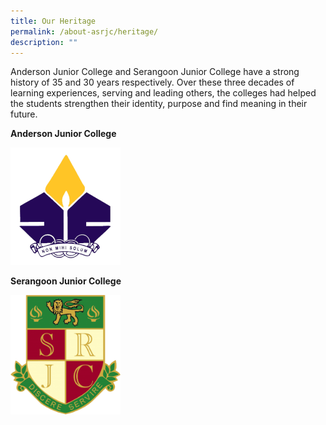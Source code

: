 ```yaml
---
title: Our Heritage
permalink: /about-asrjc/heritage/
description: ""
---
```

Anderson Junior College and Serangoon Junior College have a strong history of 35 and 30 years respectively. Over these three decades of learning experiences, serving and leading others, the colleges had helped the students strengthen their identity, purpose and find meaning in their future.

**Anderson Junior College**

[<img src="/images/Anderson_Junior_College_logo.png" 
     style="width:35%">](/about-asrjc/heritage/ajc/history-of-ajc/)
		 
**Serangoon Junior College**

[<img src="/images/Serangoon%20JC.png" 
     style="width:35%">](/about-asrjc/heritage/srjc/history-of-srjc/)